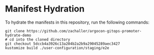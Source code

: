 # Manifest Hydration

To hydrate the manifests in this repository, run the following commands:

```shell
git clone https://github.com/zachaller/argocon-gitops-promoter-hydrate-demo
# cd into the cloned directory
git checkout 5dccb4a3926c13a204b2a2b9a29045289aec3427
kustomize build ./user-configuration/staging/e2e
```
